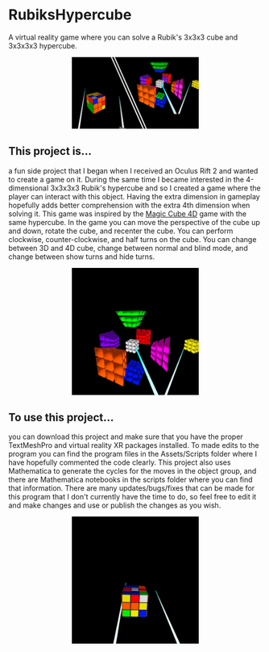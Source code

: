 # RubiksHypercube
A virtual reality game where you can solve a Rubik's 3x3x3 cube and 3x3x3x3 hypercube.

<p align="center">
<img src="RubiksCubeAndHypercubeThumbnail.PNG" width="50%" class="center"/>
</p>

## This project is...
a fun side project that I began when I received an Oculus Rift 2 and wanted to create a game on it. During the same time I became interested in the 4-dimensional 3x3x3x3 Rubik's hypercube and so I created a game where the player can interact with this object. Having the extra dimension in gameplay hopefully adds better comprehension with the extra 4th dimension when solving it. This game was inspired by the [Magic Cube 4D](https://superliminal.com/cube/) game with the same hypercube. In the game you can move the perspective of the cube up and down, rotate the cube, and recenter the cube. You can perform clockwise, counter-clockwise, and half turns on the cube. You can change between 3D and 4D cube, change between normal and blind mode, and change between show turns and hide turns.

<p align="center">
<img src="RubiksHypercube.gif" width="50%" class="center"/>
</p>

## To use this project...
you can download this project and make sure that you have the proper TextMeshPro and virtual reality XR packages installed. To made edits to the program you can find the program files in the Assets/Scripts folder where I have hopefully commented the code clearly. This project also uses Mathematica to generate the cycles for the moves in the object group, and there are Mathematica notebooks in the scripts folder where you can find that information. There are many updates/bugs/fixes that can be made for this program that I don't currently have the time to do, so feel free to edit it and make changes and use or publish the changes as you wish.

<p align="center">
<img src="RubiksCube.gif" width="50%" class="center"/>
</p>
